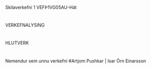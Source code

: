 Skilaverkefni 1 VEFÞ1VG05AU-Hát
#
VERKEFNALYSING
#

HLUTVERK
#

Nemendur sem unnu verkefni
#Artjom Pushkar |  Isar Örn Einarsson
